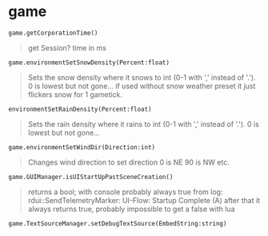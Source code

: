 # game
```
game.getCorporationTime()
```
>get Session? time in ms

```
game.environmentSetSnowDensity(Percent:float)
```
>Sets the snow density where it snows to int (0-1 with ',' instead of '.'). 0 is lowest but not gone...
if used without snow weather preset it just flickers snow for 1 gametick.
```
environmentSetRainDensity(Percent:float)
```
>Sets the rain density where it rains to int (0-1 with ',' instead of '.'). 0 is lowest but not gone...
```
game.environmentSetWindDir(Direction:int)
```
>Changes wind direction to set direction 0 is NE 90 is NW etc.

```
game.GUIManager.isUIStartUpPastSceneCreation()
```
>returns a bool; with console probably always true
>from log: rdui::SendTelemetryMarker: UI-Flow: Startup Complete (A)
after that it always returns true, probably impossible to get a false with lua

```
game.TextSourceManager.setDebugTextSource(EmbedString:string)
```
> 